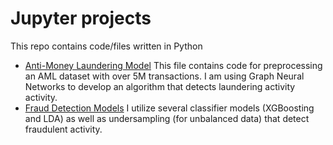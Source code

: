 # Jupyter projects
This repo contains code/files written in Python

- [Anti-Money Laundering Model](https://github.com/PavChristian/jupyer_projects/blob/main/anti_money_laundering.ipynb)
This file contains code for preprocessing an AML dataset with over 5M transactions. I am using Graph Neural Networks to develop an algorithm that detects laundering activity activity. 
- [Fraud Detection Models](https://github.com/PavChristian/jupyer_projects/blob/main/fraud_detection.ipynb)
I utilize several classifier models (XGBoosting and LDA) as well as undersampling (for unbalanced data) that detect fraudulent activity. 

